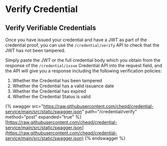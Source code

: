 # Verify Credential

## Verify Verifiable Credentials

Once you have issued your credential and have a JWT as part of the credential proof, you can use the `/credential/verify` API to check that the JWT has not been tampered.

Simply paste the JWT or the full credential body which you obtain from the response of the `/credential/issue` Credential API into the request field, and the API will give you a response including the following verification policies:

1. Whether the Credential has been tampered
2. Whether the Credential has a valid issuance date
3. Whether the Credential has expired
4. Whether the Credential Status is valid

{% swagger src="https://raw.githubusercontent.com/cheqd/credential-service/main/src/static/swagger.json" path="/credential/verify" method="post" expanded="true" %}
[https://raw.githubusercontent.com/cheqd/credential-service/main/src/static/swagger.json](https://raw.githubusercontent.com/cheqd/credential-service/main/src/static/swagger.json)
{% endswagger %}


